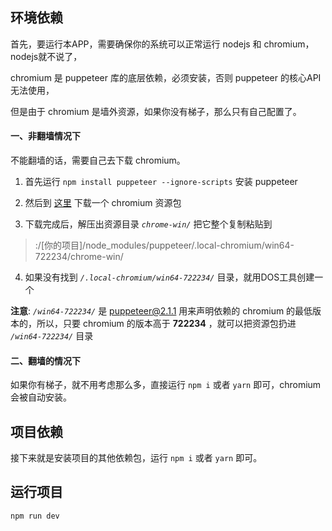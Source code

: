 ## 环境依赖
首先，要运行本APP，需要确保你的系统可以正常运行 nodejs 和 chromium，nodejs就不说了，

chromium 是 puppeteer 库的底层依赖，必须安装，否则 puppeteer 的核心API无法使用，

但是由于 chromium 是墙外资源，如果你没有梯子，那么只有自己配置了。

#### 一、非翻墙情况下

不能翻墙的话，需要自己去下载 chromium。

1. 首先运行 `npm install puppeteer --ignore-scripts` 安装 puppeteer

2. 然后到 [这里](https://chromium.en.lo4d.com/download) 下载一个 chromium 资源包

3. 下载完成后，解压出资源目录 *`chrome-win/`* 把它整个复制粘贴到 

> :/[你的项目]/node_modules/puppeteer/.local-chromium/win64-722234/chrome-win/

4. 如果没有找到 *`/.local-chromium/win64-722234/`* 目录，就用DOS工具创建一个

**注意**: *`/win64-722234/`* 是 puppeteer@2.1.1 用来声明依赖的 chromium 的最低版本的，所以，只要 chromium 的版本高于 **722234**  ，就可以把资源包扔进 *`/win64-722234/`* 目录

#### 二、翻墙的情况下
如果你有梯子，就不用考虑那么多，直接运行 `npm i` 或者 `yarn` 即可，chromium 会被自动安装。

## 项目依赖
接下来就是安装项目的其他依赖包，运行 `npm i` 或者 `yarn` 即可。

## 运行项目
`npm run dev`
